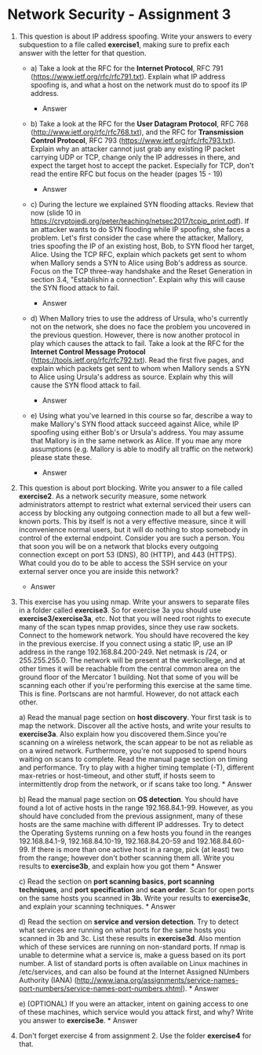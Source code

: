 # Network Security - Assignment 3

1. This question is about IP address spoofing. Write your answers to every subquestion to a file called **exercise1**, making sure to prefix each answer with the letter for that question.
	* a) Take a look at the RFC for the **Internet Protocol**, RFC 791 (https://www.ietf.org/rfc/rfc791.txt). Explain what IP address spoofing is, and what a host on the network must do to spoof its IP address.
		* Answer

	* b) Take a look at the RFC for the **User Datagram Protocol**, RFC 768 (http://www.ietf.org/rfc/rfc768.txt), and the RFC for **Transmission Control Protocol**, RFC 793 (https://www.ietf.org/rfc/rfc793.txt). Explain why an attacker cannot just grab any existing IP packet carrying UDP or TCP, change only the IP addresses in there, and expect the target host to accept the packet. Especially for TCP, don't read the entire RFC but focus on the header (pages 15 - 19)
		* Answer

	* c) During the lecture we explained SYN flooding attacks. Review that now (slide 10 in https://cryptojedi.org/peter/teaching/netsec2017/tcpip_print.pdf). If an attacker wants to do SYN flooding while IP spoofing, she faces a problem. Let's first consider the case where the attacker, Mallory, tries spoofing the IP of an existing host, Bob, to SYN flood her target, Alice. Using the TCP RFC, explain which packets get sent to whom when Mallory sends a SYN to Alice using Bob's address as source. Focus on the TCP three-way handshake and the Reset Generation in section 3.4, "Establishin a connection". Explain why this will cause the SYN flood attack to fail.
		* Answer

	* d) When Mallory tries to use the address of Ursula, who's currently not on the network, she does no face the problem you uncovered in the previous question. However, there is now another protocol in play which causes the attack to fail. Take a look at the RFC for the **Internet Control Message Protocol** (https://tools.ietf.org/rfc/rfc792.txt). Read the first five pages, and explain which packets get sent to whom when Mallory sends a SYN to Alice using Ursula's address as source. Explain why this will cause the SYN flood attack to fail.
		* Answer

	* e) Using what you've learned in this course so far, describe a way to make Mallory's SYN flood attack succeed against Alice, while IP spoofing using either Bob's or Ursula's address. You may assume that Mallory is in the same network as Alice. If you mae any more assumptions (e.g. Mallory is able to modify all traffic on the network) please state these.
		* Answer


2. This question is about port blocking. Write you answer to a file called **exercise2**. As a network security measure, some network administrators attempt to restrict what external serviced their users can access by blocking any outgoing connection made to all but a few well-known ports. This by itself is not a very effective measure, since it will inconvenience normal users, but it will do nothing to stop somebody in control of the external endpoint. Consider you are such a person. You that soon you will be on a network that blocks every outgoing connection except on port 53 (DNS), 80 (HTTP), and 443 (HTTPS). What could you do to be able to access the SSH service on your external server once you are inside this network?
	* Answer

3. This exercise has you using nmap. Write your answers to separate files in a folder called **exercise3**. So for exercise 3a you should use **exercise3/exercise3a**, etc. Not that you will need root rights to execute many of the scan types nmap provides, since they use raw sockets. Connect to the homework network. You should have recovered the key in the previous exercise. If you connect using a static IP, use an IP address in the range 192.168.84.200-249. Net netmask is /24, or 255.255.255.0. The network will be present at the werkcollege, and at other times it will be reachable from the central common area on the ground floor of the Mercator 1 building. Not that some of you will be scanning each other if you're performing this exercise at the same time. This is fine. Portscans are not harmful. However, do not attack each other.

	a) Read the manual page section on **host discovery**. Your first task is to map the network. Discover all the active hosts, and write your results to **exercise3a**. Also explain how you discovered them.Since you're scanning on a wireless network, the scan appear to be not as reliable as on a wired network. Furthermore, you're not supposed to spend hours waiting on scans to complete. Read the manual page section on timing and performance. Try to play with a higher timing template (-T), different max-retries or host-timeout, and other stuff, if hosts seem to intermittently drop from the network, or if scans take too long.
		* Answer

	b) Read the manual page section on **OS detection**. You should have found a lot of active hosts in the range 192.168.84.1-99. However, as you should have concluded from the previous assignment, many of these hosts are the same machine with different IP addresses. Try to detect the Operating Systems running on a few hosts you found in the reanges 192.168.84.1-9, 192.168.84.10-19, 192.168.84.20-59 and 192.168.84.60-99. If there is more than one active host in a range, pick (at least) two from the range; however don't bother scanning them all. Write you results to **exercise3b**, and explain how you got them
		* Answer

	c) Read the section on **port scanning basics**, **port scanning techniques**, and **port specification** and **scan order**. Scan for open ports on the same hosts you scanned in **3b**. Write your results to **exercise3c**, and explain your scanning techniques.
		* Answer

	d) Read the section on **service and version detection**. Try to detect what services are running on what ports for the same hosts you scanned in 3b and 3c. List these results in **exercise3d**. Also mention which of these services are running on non-standard ports. If nmap is unable to determine what a service is, make a guess based on its port number. A list of standard ports is often available on Linux machines in /etc/services, and can also be found at the Internet Assigned NUmbers Authority (IANA) (http://www.iana.org/assignments/service-names-port-numbers/service-names-port-numbers.xhtml).
		* Answer

	e) (OPTIONAL) If you were an attacker, intent on gaining access to one of these machines, which service would you attack first, and why? Write you answer to **exercise3e**.
		* Answer

4. Don't forget exercise 4 from assignment 2. Use the folder **exercise4** for that.						

